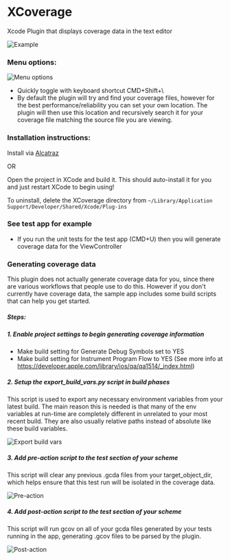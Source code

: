 # XCoverage
Xcode Plugin that displays coverage data in the text editor

![Example](https://github.com/dropbox/XCoverage/raw/master/docs/example.png)

### Menu options:
![Menu options](https://github.com/dropbox/XCoverage/raw/master/docs/menu.png)
- Quickly toggle with keyboard shortcut CMD+Shift+\
- By default the plugin will try and find your coverage files, however for the best performance/reliability you can set your own location. The plugin will then use this location and recursively search it for your coverage file matching the source file you are viewing.

### Installation instructions:
Install via [Alcatraz](https://github.com/supermarin/Alcatraz)

OR

Open the project in XCode and build it. This should auto-install it for you and just restart XCode to begin using!

To uninstall, delete the XCoverage directory from `~/Library/Application Support/Developer/Shared/Xcode/Plug-ins`

### See test app for example
- If you run the unit tests for the test app (CMD+U) then you will generate coverage data for the ViewController

### Generating coverage data
This plugin does not actually generate coverage data for you, since there are various workflows that people use to do this. However if you don't currently have coverage data, the sample app includes some build scripts that can help you get started.

##### Steps:
##### 1. Enable project settings to begin generating coverage information
- Make build setting for Generate Debug Symbols set to YES
- Make build setting for Instrument Program Flow to YES
(See more info at https://developer.apple.com/library/ios/qa/qa1514/_index.html)

##### 2. Setup the export_build_vars.py script in build phases

This script is used to export any necessary environment variables from your latest build. The main reason this is needed is that many of the env variables at run-time are completely different in unrelated to your most recent build. They are also usually relative paths instead of absolute like these build variables.

![Export build vars](https://github.com/dropbox/XCoverage/raw/master/docs/export-build-vars.png)

##### 3. Add pre-action script to the test section of your scheme

This script will clear any previous .gcda files from your target_object_dir, which helps ensure that this test run will be isolated in the coverage data.

![Pre-action](https://github.com/dropbox/XCoverage/raw/master/docs/pre-actions-setup.png)

##### 4. Add post-action script to the test section of your scheme

This script will run gcov on all of your gcda files generated by your tests running in the app, generating .gcov files to be parsed by the plugin.

![Post-action](https://github.com/dropbox/XCoverage/raw/master/docs/post-actions-setup.png)


